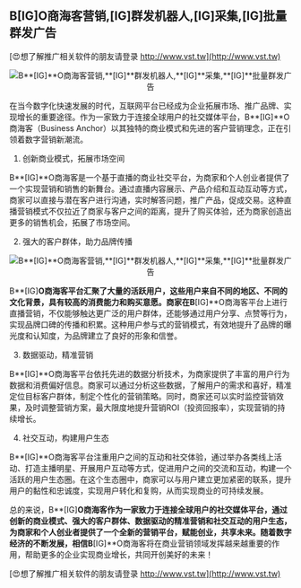 ## **B**[IG]**O商海客营销,**[IG]**群发机器人,**[IG]**采集,**[IG]**批量群发广告**

[😍想了解推广相关软件的朋友请登录 http://www.vst.tw](http://www.vst.tw)

 <center><img src="https://vst.tw/MP4/tuiguang/png/0.png" alt="B**[IG]**O商海客营销,**[IG]**群发机器人,**[IG]**采集,**[IG]**批量群发广告"></center>

在当今数字化快速发展的时代，互联网平台已经成为企业拓展市场、推广品牌、实现增长的重要途径。作为一家致力于连接全球用户的社交媒体平台，B**[IG]**O商海客（Business Anchor）以其独特的商业模式和先进的客户营销理念，正在引领着数字营销新潮流。

1. 创新商业模式，拓展市场空间

B**[IG]**O商海客是一个基于直播的商业社交平台，为商家和个人创业者提供了一个实现营销和销售的新舞台。通过直播内容展示、产品介绍和互动互动等方式，商家可以直接与潜在客户进行沟通，实时解答问题，推广产品，促成交易。这种直播营销模式不仅拉近了商家与客户之间的距离，提升了购买体验，还为商家创造出更多的销售机会，拓展了市场空间。

2. 强大的客户群体，助力品牌传播

 <center><img src="https://vst.tw/MP4/tuiguang/png/0.png" alt="B**[IG]**O商海客营销,**[IG]**群发机器人,**[IG]**采集,**[IG]**批量群发广告"></center>

B**[IG]**O商海客平台汇聚了大量的活跃用户，这些用户来自不同的地区、不同的文化背景，具有较高的消费能力和购买意愿。商家在B**[IG]**O商海客平台上进行直播营销，不仅能够触达更广泛的用户群体，还能够通过用户分享、点赞等行为，实现品牌口碑的传播和积累。这种用户参与式的营销模式，有效地提升了品牌的曝光度和认知度，为品牌建立了良好的形象和信誉。

3. 数据驱动，精准营销

B**[IG]**O商海客平台依托先进的数据分析技术，为商家提供了丰富的用户行为数据和消费偏好信息。商家可以通过分析这些数据，了解用户的需求和喜好，精准定位目标客户群体，制定个性化的营销策略。同时，商家还可以实时监控营销效果，及时调整营销方案，最大限度地提升营销ROI（投资回报率），实现营销的持续增长。

4. 社交互动，构建用户生态

B**[IG]**O商海客平台注重用户之间的互动和社交体验，通过举办各类线上活动、打造主播明星、开展用户互动等方式，促进用户之间的交流和互动，构建一个活跃的用户生态圈。在这个生态圈中，商家可以与用户建立更加紧密的联系，提升用户的黏性和忠诚度，实现用户转化和复购，从而实现商业的可持续发展。

总的来说，B**[IG]**O商海客作为一家致力于连接全球用户的社交媒体平台，通过创新的商业模式、强大的客户群体、数据驱动的精准营销和社交互动的用户生态，为商家和个人创业者提供了一个全新的营销平台，赋能创业，共享未来。随着数字经济的不断发展，相信B**[IG]**O商海客将在商业营销领域发挥越来越重要的作用，帮助更多的企业实现商业增长，共同开创美好的未来！

[😍想了解推广相关软件的朋友请登录 http://www.vst.tw](http://www.vst.tw)



